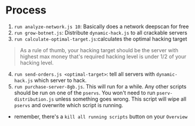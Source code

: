 # Process
1. `run analyze-network.js 10`: Basically does a network deepscan for free
2. `run grow-botnet.js`: Distribute `dynamic-hack.js` to all crackable servers
3. `run calculate-optimal-target.js`:calculates the optimal hacking target
>   As a rule of thumb, your hacking target should be the server 
>   with highest max money that's required hacking level is under
>   1/2 of your hacking level.
4. `run send-orders.js <optimal-target>`: tell all servers with `dynamic-hack.js` which server to hack.
5. `run purchase-server-8gb.js`. This will run for a while. Any other scripts should be run on one of the `pservs`. You won't need to run `pserv-distribution.js` unless something goes wrong. This script will wipe all `pservs` and overwrite which script is running.

- remember, there's a `kill all running scripts` button on your `Overview`